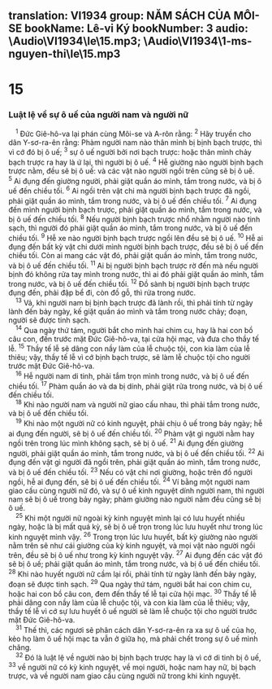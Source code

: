 translation: VI1934
group: NĂM SÁCH CỦA MÔI-SE
bookName: Lê-vi Ký 
bookNumber: 3
audio: \Audio\VI1934\le\15.mp3; \Audio\VI1934\1-ms-nguyen-thi\le\15.mp3
-------

<div class="title"><h1>15</h1><h3>Luật lệ về sự ô uế của người nam và người nữ</h3></div>
<span class="verse le_15_1"> <sup>1</sup> Đức Giê-hô-va lại phán cùng Môi-se và A-rôn rằng: </span>
<span class="verse le_15_2"><sup>2</sup> Hãy truyền cho dân Y-sơ-ra-ên rằng: Phàm người nam nào thân mình bị bịnh bạch trược, thì vì cớ đó bị ô uế; </span>
<span class="verse le_15_3"><sup>3</sup> sự ô uế người bởi nơi bạch trược: hoặc thân mình chảy bạch trược ra hay là ứ lại, thì người bị ô uế. </span>
<span class="verse le_15_4"><sup>4</sup> Hễ giường nào người bịnh bạch trược nằm, đều sẽ bị ô uế: và các vật nào người ngồi trên cũng sẽ bị ô uế. </span>
<span class="verse le_15_5"><sup>5</sup> Ai đụng đến giường người, phải giặt quần áo mình, tắm trong nước, và bị ô uế đến chiều tối. </span>
<span class="verse le_15_6"><sup>6</sup> Ai ngồi trên vật chi mà người bịnh bạch trược đã ngồi, phải giặt quần áo mình, tắm trong nước, và bị ô uế đến chiều tối. </span>
<span class="verse le_15_7"><sup>7</sup> Ai đụng đến mình người bịnh bạch trược, phải giặt quần áo mình, tắm trong nước, và bị ô uế đến chiều tối. </span>
<span class="verse le_15_8"><sup>8</sup> Nếu người bịnh bạch trược nhổ nhằm người nào tinh sạch, thì người đó phải giặt quần áo mình, tắm trong nước, và bị ô uế đến chiều tối. </span>
<span class="verse le_15_9"><sup>9</sup> Hễ xe nào người bịnh bạch trược ngồi lên đều sẽ bị ô uế. </span>
<span class="verse le_15_10"><sup>10</sup> Hễ ai đụng đến bất kỳ vật chi dưới mình người bịnh bạch trược, đều sẽ bị ô uế đến chiều tối. Còn ai mang các vật đó, phải giặt quần áo mình, tắm trong nước, và bị ô uế đến chiều tối. </span>
<span class="verse le_15_11"><sup>11</sup> Ai bị người bịnh bạch trược rờ đến mà nếu người bịnh đó không rửa tay mình trong nước, thì ai đó phải giặt quần áo mình, tắm trong nước, và bị ô uế đến chiều tối. </span>
<span class="verse le_15_12"><sup>12</sup> Đồ sành bị người bịnh bạch trược đụng đến, phải đập bể đi, còn đồ gỗ, thì rửa trong nước. <br/></span>
<span class="verse le_15_13"> <sup>13</sup> Vả, khi người nam bị bịnh bạch trược đã lành rồi, thì phải tính từ ngày lành đến bảy ngày, kế giặt quần áo mình và tắm trong nước chảy; đoạn, người sẽ được tinh sạch. <br/></span>
<span class="verse le_15_14"> <sup>14</sup> Qua ngày thứ tám, người bắt cho mình hai chim cu, hay là hai con bồ câu con, đến trước mặt Đức Giê-hô-va, tại cửa hội mạc, và đưa cho thầy tế lễ. </span>
<span class="verse le_15_15"><sup>15</sup> Thầy tế lễ sẽ dâng con nầy làm của lễ chuộc tội, con kia làm của lễ thiêu; vậy, thầy tế lễ vì cớ bịnh bạch trược, sẽ làm lễ chuộc tội cho người trước mặt Đức Giê-hô-va. <br/></span>
<span class="verse le_15_16"> <sup>16</sup> Hễ người nam di tinh, phải tắm trọn mình trong nước, và bị ô uế đến chiều tối. </span>
<span class="verse le_15_17"><sup>17</sup> Phàm quần áo và da bị dính, phải giặt rửa trong nước, và bị ô uế đến chiều tối. <br/></span>
<span class="verse le_15_18"> <sup>18</sup> Khi nào người nam và người nữ giao cấu nhau, thì phải tắm trong nước, và bị ô uế đến chiều tối. <br/></span>
<span class="verse le_15_19"> <sup>19</sup> Khi nào một người nữ có kinh nguyệt, phải chịu ô uế trong bảy ngày; hễ ai đụng đến người, sẽ bị ô uế đến chiều tối. </span>
<span class="verse le_15_20"><sup>20</sup> Phàm vật gì người nằm hay ngồi trên trong lúc mình không sạch, sẽ bị ô uế. </span>
<span class="verse le_15_21"><sup>21</sup> Ai đụng đến giường người, phải giặt quần áo mình, tắm trong nước, và bị ô uế đến chiều tối. </span>
<span class="verse le_15_22"><sup>22</sup> Ai đụng đến vật gì người đã ngồi trên, phải giặt quần áo mình, tắm trong nước, và bị ô uế đến chiều tối. </span>
<span class="verse le_15_23"><sup>23</sup> Nếu có vật chi nơi giường, hoặc trên đồ người ngồi, hễ ai đụng đến, sẽ bị ô uế đến chiều tối. </span>
<span class="verse le_15_24"><sup>24</sup> Ví bằng một người nam giao cấu cùng người nữ đó, và sự ô uế kinh nguyệt dính người nam, thì người nam sẽ bị ô uế trong bảy ngày; phàm giường nào người nằm đều cũng sẽ bị ô uế. <br/></span>
<span class="verse le_15_25"> <sup>25</sup> Khi một người nữ ngoài kỳ kinh nguyệt mình lại có lưu huyết nhiều ngày, hoặc là bị mất quá kỳ, sẽ bị ô uế trọn trong lúc lưu huyết như trong lúc kinh nguyệt mình vậy. </span>
<span class="verse le_15_26"><sup>26</sup> Trong trọn lúc lưu huyết, bất kỳ giường nào người nằm trên sẽ như cái giường của kỳ kinh nguyệt, và mọi vật nào người ngồi trên, đều sẽ bị ô uế như trong kỳ kinh nguyệt vậy. </span>
<span class="verse le_15_27"><sup>27</sup> Ai đụng đến các vật đó sẽ bị ô uế; phải giặt quần áo mình, tắm trong nước, và bị ô uế đến chiều tối. </span>
<span class="verse le_15_28"><sup>28</sup> Khi nào huyết người nữ cầm lại rồi, phải tính từ ngày lành đến bảy ngày, đoạn sẽ được tinh sạch. </span>
<span class="verse le_15_29"><sup>29</sup> Qua ngày thứ tám, người bắt hai con chim cu, hoặc hai con bồ câu con, đem đến thầy tế lễ tại cửa hội mạc. </span>
<span class="verse le_15_30"><sup>30</sup> Thầy tế lễ phải dâng con nầy làm của lễ chuộc tội, và con kia làm của lễ thiêu; vậy, thầy tế lễ vì cớ sự lưu huyết ô uế người sẽ làm lễ chuộc tội cho người trước mặt Đức Giê-hô-va. <br/></span>
<span class="verse le_15_31"> <sup>31</sup> Thế thì, các ngươi sẽ phân cách dân Y-sơ-ra-ên ra xa sự ô uế của họ, kẻo họ làm ô uế hội mạc ta vẫn ở giữa họ, mà phải chết trong sự ô uế mình chăng. <br/></span>
<span class="verse le_15_32"> <sup>32</sup> Đó là luật lệ về người nào bị bịnh bạch trược hay là vì cớ di tinh bị ô uế, </span>
<span class="verse le_15_33"><sup>33</sup> về người nữ có kỳ kinh nguyệt, về mọi người, hoặc nam hay nữ, bị bạch trược, và về người nam giao cấu cùng người nữ trong khi kinh nguyệt. <br/></span>
